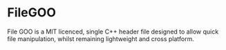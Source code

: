 # FileGOO
File GOO is a MIT licenced,  single C++ header file designed to allow quick file manipulation, whilst remaining lightweight and cross platform.
